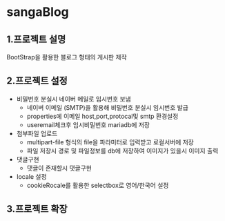# sangaBlog

1.프로젝트 설명
----------------------------------------------------------------------
BootStrap을 활용한 블로그 형태의 게시판 제작

2.프로젝트 설정
----------------------------------------------------------------------
* 비밀번호 분실시 네이버 메일로 임시번호 보냄
  * 네이버 이메일 (SMTP)을 활용해 비밀번호 분실시 임시번호 발급
  * properties에 이메일 host,port,protocal및 smtp 환경설정
  * useremail체크후 임시비밀번호 mariadb에 저장 
* 첨부파일 업로드 
  * multipart-file 형식의 file을 파라미터로 입력받고 로컬서버에 저장
  * 파일 저장시 경로 및 파일정보를 db에 저장하여 이미지가 있을시 이미지 출력
* 댓글구현
  * 댓글이 존재할시 댓글구현 
* locale 설정 
  * cookieRocale를 활용한 selectbox로 영어/한국어 설정
 
3.프로젝트 확장    
----------------------------------------------------------------------

